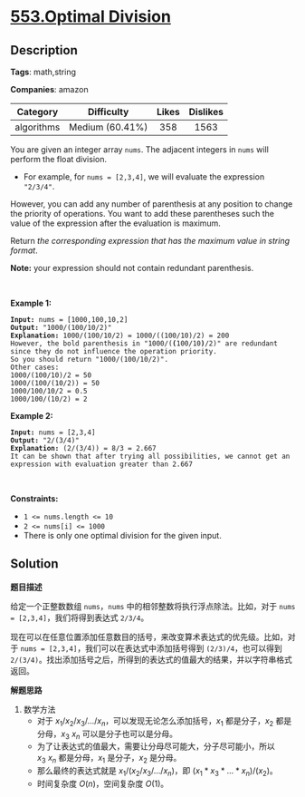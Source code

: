 # [553.Optimal Division](https://leetcode.com/problems/optimal-division/description/)

## Description

**Tags**: math,string

**Companies**: amazon

|  Category  |   Difficulty    | Likes | Dislikes |
| :--------: | :-------------: | :---: | :------: |
| algorithms | Medium (60.41%) |  358  |   1563   |

<p>You are given an integer array <code>nums</code>. The adjacent integers in <code>nums</code> will perform the float division.</p>
<ul>
  <li>For example, for <code>nums = [2,3,4]</code>, we will evaluate the expression <code>&quot;2/3/4&quot;</code>.</li>
</ul>
<p>However, you can add any number of parenthesis at any position to change the priority of operations. You want to add these parentheses such the value of the expression after the evaluation is maximum.</p>
<p>Return <em>the corresponding expression that has the maximum value in string format</em>.</p>
<p><strong>Note:</strong> your expression should not contain redundant parenthesis.</p>
<p>&nbsp;</p>
<p><strong class="example">Example 1:</strong></p>
<pre><code><strong>Input:</strong> nums = [1000,100,10,2]
<strong>Output:</strong> &quot;1000/(100/10/2)&quot;
<strong>Explanation:</strong> 1000/(100/10/2) = 1000/((100/10)/2) = 200
However, the bold parenthesis in &quot;1000/(<strong>(</strong>100/10<strong>)</strong>/2)&quot; are redundant since they do not influence the operation priority.
So you should return &quot;1000/(100/10/2)&quot;.
Other cases:
1000/(100/10)/2 = 50
1000/(100/(10/2)) = 50
1000/100/10/2 = 0.5
1000/100/(10/2) = 2</code></pre>
<p><strong class="example">Example 2:</strong></p>
<pre><code><strong>Input:</strong> nums = [2,3,4]
<strong>Output:</strong> &quot;2/(3/4)&quot;
<strong>Explanation:</strong> (2/(3/4)) = 8/3 = 2.667
It can be shown that after trying all possibilities, we cannot get an expression with evaluation greater than 2.667</code></pre>
<p>&nbsp;</p>
<p><strong>Constraints:</strong></p>
<ul>
  <li><code>1 &lt;= nums.length &lt;= 10</code></li>
  <li><code>2 &lt;= nums[i] &lt;= 1000</code></li>
  <li>There is only one optimal division for the given input.</li>
</ul>

## Solution

**题目描述**

给定一个正整数数组 `nums`，`nums` 中的相邻整数将执行浮点除法。比如，对于 `nums = [2,3,4]`，我们将得到表达式 `2/3/4`。

现在可以在任意位置添加任意数目的括号，来改变算术表达式的优先级。比如，对于 `nums = [2,3,4]`，我们可以在表达式中添加括号得到 `(2/3)/4`，也可以得到 `2/(3/4)`。找出添加括号之后，所得到的表达式的值最大的结果，并以字符串格式返回。

**解题思路**

1. 数学方法
   - 对于 $x_1 / x_2 / x_3 / ... / x_n$，可以发现无论怎么添加括号，$x_1$ 都是分子，$x_2$ 都是分母，$x_3 ~ x_n$ 可以是分子也可以是分母。
   - 为了让表达式的值最大，需要让分母尽可能大，分子尽可能小，所以 $x_3 ~ x_n$ 都是分母，$x_1$ 是分子，$x_2$ 是分母。
   - 那么最终的表达式就是 $x_1 / (x_2 / x_3 / ... / x_n)$，即 $(x_1 * x_3 * ... * x_n) / (x_2)$。
   - 时间复杂度 $O(n)$，空间复杂度 $O(1)$。
